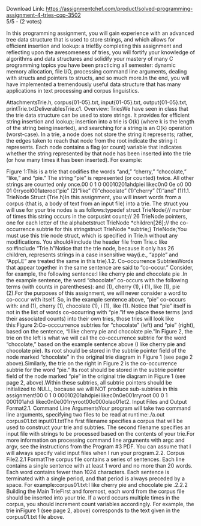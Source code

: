 Download Link: https://assignmentchef.com/product/solved-programming-assignment-4-tries-cop-3502
<br>
5/5 - (2 votes)

In this programming assignment, you will gain experience with an advanced tree data structure that is used to store strings, and which allows for efficient insertion and lookup: a trie!By completing this assignment and reflecting upon the awesomeness of tries, you will fortify your knowledge of algorithms and data structures and solidify your mastery of many C programming topics you have been practicing all semester: dynamic memory allocation, file I/O, processing command line arguments, dealing with structs and pointers to structs, and so much more.In the end, you will have implemented a tremendously useful data structure that has many applications in text processing and corpus linguistics.



AttachmentsTrie.h, corpus{01-05}.txt, input{01-05}.txt, output{01-05}.txt, printTrie.txtDeliverablesTrie.c1. Overview: TriesWe have seen in class that the trie data structure can be used to store strings. It provides for efficient string insertion and lookup; insertion into a trie is O(k) (where k is the length of the string being inserted), and searching for a string is an O(k) operation (worst-case). In a trie, a node does not store the string it represents; rather, the edges taken to reach that node from the root indicate the string it represents. Each node contains a flag (or count) variable that indicates whether the string represented by that node has been inserted into the trie (or how many times it has been inserted). For example:

Figure 1:This is a trie that codifies the words “and,” “cherry,” “chocolate,” “like,” and “pie.” The string “pie” is represented (or counted) twice. All other strings are counted only once.00 0 1 0 00010201ahdpiei likec0n0 0e o0 00 01 0rrycol001ateroot“pie” (2)“like” (1)“chocolate” (1)“cherry” (1)“and” (1)1.1. TrieNode Struct (Trie.h)In this assignment, you will insert words from a corpus (that is, a body of text from an input file) into a trie. The struct you will use for your trie nodes is as follows:typedef struct TrieNode{// number of times this string occurs in the corpusint count;// 26 TrieNode pointers, one for each letter of the alphabetstruct TrieNode *children[26];// the co-occurrence subtrie for this stringstruct TrieNode *subtrie;} TrieNode;You must use this trie node struct, which is specified in Trie.h without any modifications. You should#include the header file from Trie.c like so:#include “Trie.h”Notice that the trie node, because it only has 26 children, represents strings in a case insensitive way(i.e., “apple” and “AppLE” are treated the same in this trie).1.2. Co-occurrence SubtriesWords that appear together in the same sentence are said to “co-occur.” Consider, for example, the following sentence:I like cherry pie and chocolate pie .In the example sentence, the word “chocolate” co-occurs with the following terms (with counts in parentheses): and (1), cherry (1), i (1), like (1), pie (2).For the purposes of this assignment, we will never consider a word to co-occur with itself. So, in the example sentence above, “pie” co-occurs with: and (1), cherry (1), chocolate (1), i (1), like (1). Notice that “pie” itself is not in the list of words co-occurring with “pie.”If we place these terms (and their associated counts) into their own tries, those tries will look like this:Figure 2:Co-occcurrence subtries for “chocolate” (left) and “pie” (right), based on the sentence, “I like cherry pie and chocolate pie.”In Figure 2, the trie on the left is what we will call the co-occurrence subtrie for the word “chocolate,” based on the example sentence above (I like cherry pie and chocolate pie). Its root should be stored in the subtrie pointer field of the node marked “chocolate” in the original trie diagram in Figure 1 (see page 2 above).Similarly, the trie on the right in Figure 2 is the co-occurrence subtrie for the word “pie.” Its root should be stored in the subtrie pointer field of the node marked “pie” in the original trie diagram in Figure 1 (see page 2, above).Within these subtries, all subtrie pointers should be initialized to NULL, because we will NOT produce sub-subtries in this assignment!00 0 1 0 00010201ahdpiei likec0n0e001rryroot 00 0 1 000101ahdi likec0n0e001rryroot00c000olao01et2. Input Files and Output Format2.1. Command Line ArgumentsYour program will take two command line arguments, specifying two files to be read at runtime:./a.out corpus01.txt input01.txtThe first filename specifies a corpus that will be used to construct your trie and subtries. The second filename specifies an input file with strings to be processed based on the contents of your trie.For more information on processing command line arguments with argc and argv, see the instructions from the Program #3 PDF. You can assume that I will always specify valid input files when I run your program.2.2. Corpus File2.2.1 FormatThe corpus file contains a series of sentences. Each line contains a single sentence with at least 1 word and no more than 20 words. Each word contains fewer than 1024 characters. Each sentence is terminated with a single period, and that period is always preceded by a space. For example:corpus01.txt:I like cherry pie and chocolate pie .2.2.2 Building the Main TrieFirst and foremost, each word from the corpus file should be inserted into your trie. If a word occurs multiple times in the corpus, you should increment count variables accordingly. For example, the trie inFigure 1 (see page 2, above) corresponds to the text given in the corpus01.txt file above.